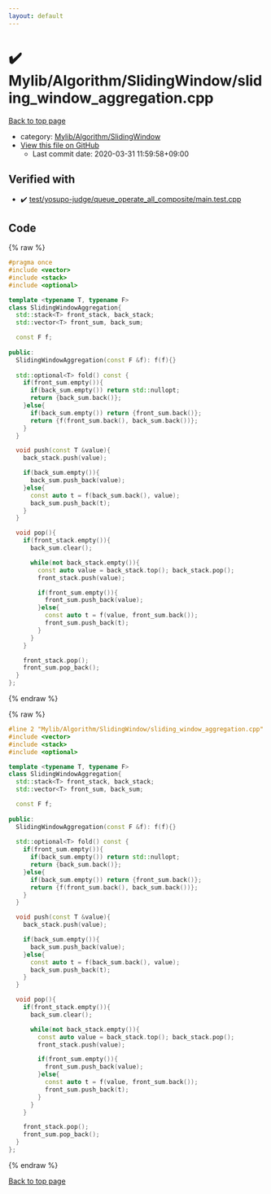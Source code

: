 ```yaml
---
layout: default
---
```


<!-- mathjax config similar to math.stackexchange -->
<script type="text/javascript" async
  src="https://cdnjs.cloudflare.com/ajax/libs/mathjax/2.7.5/MathJax.js?config=TeX-MML-AM_CHTML">
</script>
<script type="text/x-mathjax-config">
  MathJax.Hub.Config({
    TeX: { equationNumbers: { autoNumber: "AMS" }},
    tex2jax: {
      inlineMath: [ ['$','$'] ],
      processEscapes: true
    },
    "HTML-CSS": { matchFontHeight: false },
    displayAlign: "left",
    displayIndent: "2em"
  });
</script>

<script type="text/javascript" src="https://cdnjs.cloudflare.com/ajax/libs/jquery/3.4.1/jquery.min.js"></script>
<script src="https://cdn.jsdelivr.net/npm/jquery-balloon-js@1.1.2/jquery.balloon.min.js" integrity="sha256-ZEYs9VrgAeNuPvs15E39OsyOJaIkXEEt10fzxJ20+2I=" crossorigin="anonymous"></script>
<script type="text/javascript" src="../../../../assets/js/copy-button.js"></script>
<link rel="stylesheet" href="../../../../assets/css/copy-button.css" />


# :heavy_check_mark: Mylib/Algorithm/SlidingWindow/sliding_window_aggregation.cpp

<a href="../../../../index.html">Back to top page</a>

* category: <a href="../../../../index.html#1d0203f9a0b34121f2fb0bb17b094d0f">Mylib/Algorithm/SlidingWindow</a>
* <a href="{{ site.github.repository_url }}/blob/master/Mylib/Algorithm/SlidingWindow/sliding_window_aggregation.cpp">View this file on GitHub</a>
    - Last commit date: 2020-03-31 11:59:58+09:00




## Verified with

* :heavy_check_mark: <a href="../../../../verify/test/yosupo-judge/queue_operate_all_composite/main.test.cpp.html">test/yosupo-judge/queue_operate_all_composite/main.test.cpp</a>


## Code

<a id="unbundled"></a>
{% raw %}
```cpp
#pragma once
#include <vector>
#include <stack>
#include <optional>

template <typename T, typename F>
class SlidingWindowAggregation{
  std::stack<T> front_stack, back_stack;
  std::vector<T> front_sum, back_sum;

  const F f;
  
public:
  SlidingWindowAggregation(const F &f): f(f){}
  
  std::optional<T> fold() const {
    if(front_sum.empty()){
      if(back_sum.empty()) return std::nullopt;
      return {back_sum.back()};
    }else{
      if(back_sum.empty()) return {front_sum.back()};
      return {f(front_sum.back(), back_sum.back())};
    }
  }

  void push(const T &value){
    back_stack.push(value);

    if(back_sum.empty()){
      back_sum.push_back(value);
    }else{
      const auto t = f(back_sum.back(), value);
      back_sum.push_back(t);
    }
  }

  void pop(){
    if(front_stack.empty()){
      back_sum.clear();

      while(not back_stack.empty()){
        const auto value = back_stack.top(); back_stack.pop();
        front_stack.push(value);

        if(front_sum.empty()){
          front_sum.push_back(value);
        }else{
          const auto t = f(value, front_sum.back());
          front_sum.push_back(t);
        }
      }
    }

    front_stack.pop();
    front_sum.pop_back();
  }
};

```
{% endraw %}

<a id="bundled"></a>
{% raw %}
```cpp
#line 2 "Mylib/Algorithm/SlidingWindow/sliding_window_aggregation.cpp"
#include <vector>
#include <stack>
#include <optional>

template <typename T, typename F>
class SlidingWindowAggregation{
  std::stack<T> front_stack, back_stack;
  std::vector<T> front_sum, back_sum;

  const F f;
  
public:
  SlidingWindowAggregation(const F &f): f(f){}
  
  std::optional<T> fold() const {
    if(front_sum.empty()){
      if(back_sum.empty()) return std::nullopt;
      return {back_sum.back()};
    }else{
      if(back_sum.empty()) return {front_sum.back()};
      return {f(front_sum.back(), back_sum.back())};
    }
  }

  void push(const T &value){
    back_stack.push(value);

    if(back_sum.empty()){
      back_sum.push_back(value);
    }else{
      const auto t = f(back_sum.back(), value);
      back_sum.push_back(t);
    }
  }

  void pop(){
    if(front_stack.empty()){
      back_sum.clear();

      while(not back_stack.empty()){
        const auto value = back_stack.top(); back_stack.pop();
        front_stack.push(value);

        if(front_sum.empty()){
          front_sum.push_back(value);
        }else{
          const auto t = f(value, front_sum.back());
          front_sum.push_back(t);
        }
      }
    }

    front_stack.pop();
    front_sum.pop_back();
  }
};

```
{% endraw %}

<a href="../../../../index.html">Back to top page</a>

